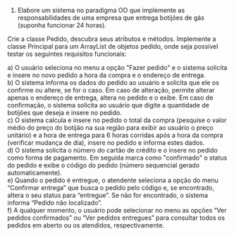 1.  Elabore  um  sistema  no  paradigma  OO  que  implemente  as  responsabilidades  de  uma 
empresa que entrega botijões de gás (suponha funcionar 24 horas).  
 
Crie a classe Pedido, descubra seus atributos e métodos. 
Implemente a classe Principal para um ArrayList de objetos pedido, onde seja possível testar 
os seguintes requisitos funcionais: 
  
a) O usuário seleciona no menu a opção "Fazer pedido" e o sistema solicita e insere no novo 
pedido a hora da compra e o endereço de entrega.  
b) O sistema informa os dados do pedido ao usuário e solicita que ele os confirme ou altere, se 
for o caso. Em caso de alteração, permite alterar apenas o endereço de entrega, altera no 
pedido e o exibe. Em caso de confirmação, o sistema solicita ao usuário que digite a quantidade 
de botijões que deseja e insere no pedido.  
c) O sistema calcula e insere no pedido o total da compra (pesquise o valor médio do preço do 
botijão na sua região para exibir ao usuário o preço unitário) e a hora de entrega para 6 horas 
corridas após a hora da compra (verificar mudança de dia), insere no pedido e informa estes 
dados.  
d) O sistema solicita o número do cartão de crédito e o insere no pedido como forma de 
pagamento. Em seguida marca como "confirmado" o status do pedido e exibe o código do 
pedido (número sequencial gerado automaticamente).  
e) Quando o pedido é entregue, o atendente seleciona a opção do menu “Confirmar entrega” 
que busca o pedido pelo código e, se encontrado, altera o seu status para “entregue”. Se não 
for encontrado, o sistema informa “Pedido não localizado”.  
f)  A  qualquer  momento,  o  usuário  pode  selecionar  no  menu  as  opções  “Ver  pedidos 
confirmados” ou “Ver pedidos entregues” para consultar todos os pedidos em aberto ou os 
atendidos, respectivamente. 